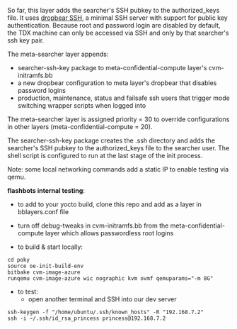 So far, this layer adds the searcher's SSH pubkey to the authorized_keys file. 
It uses [dropbear SSH](https://matt.ucc.asn.au/dropbear/dropbear.html), a minimal SSH server with support for public key authentication. 
Because root and password login are disabled by default, the TDX machine can only be accessed via SSH and only by that searcher's ssh key pair. 

The meta-searcher layer appends:
- searcher-ssh-key package to meta-confidential-compute layer's cvm-initramfs.bb
- a new dropbear configuration to meta layer's dropbear that disables password logins
- production, maintenance, status and failsafe ssh users that trigger mode switching wrapper scripts when logged into

The meta-searcher layer is assigned priority = 30 to override configurations in other layers (meta-confidential-compute = 20).

The searcher-ssh-key package creates the .ssh directory and adds the searcher's SSH pubkey to the authorized_keys file to the searcher user.
The shell script is configured to run at the last stage of the init process. 

Note: some local networking commands add a static IP to enable testing via qemu. 

**flashbots internal testing**:

- to add to your yocto build, clone this repo and add as a layer in bblayers.conf file
- turn off debug-tweaks in cvm-initramfs.bb from the meta-confidential-compute layer which allows passwordless root logins

- to build & start locally:

```
cd poky
source oe-init-build-env
bitbake cvm-image-azure
runqemu cvm-image-azure wic nographic kvm ovmf qemuparams="-m 8G"
```

- to test:
  - open another terminal and SSH into our dev server
```
ssh-keygen -f "/home/ubuntu/.ssh/known_hosts" -R "192.168.7.2"
ssh -i ~/.ssh/id_rsa_princess princess@192.168.7.2
```
